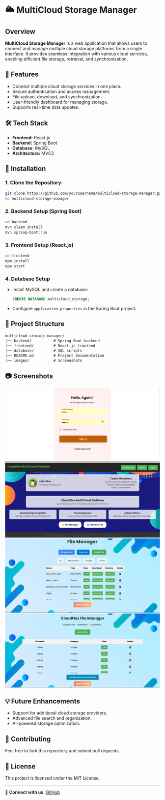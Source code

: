 # 🌥️ MultiCloud Storage Manager

## Overview
**MultiCloud Storage Manager** is a web application that allows users to connect and manage multiple cloud storage platforms from a single interface. It provides seamless integration with various cloud services, enabling efficient file storage, retrieval, and synchronization.

## 🚀 Features
- Connect multiple cloud storage services in one place.
- Secure authentication and access management.
- File upload, download, and synchronization.
- User-friendly dashboard for managing storage.
- Supports real-time data updates.

## 🛠️ Tech Stack
- **Frontend:** React.js  
- **Backend:** Spring Boot  
- **Database:** MySQL  
- **Architecture:** MVC2  

## 📌 Installation

### **1. Clone the Repository**
```sh
git clone https://github.com/yourusername/multicloud-storage-manager.git
cd multicloud-storage-manager
```

### **2. Backend Setup (Spring Boot)**
```sh
cd backend
mvn clean install
mvn spring-boot:run
```

### **3. Frontend Setup (React.js)**
```sh
cd frontend
npm install
npm start
```

### **4. Database Setup**
- Install MySQL and create a database:
  ```sql
  CREATE DATABASE multicloud_storage;
  ```
- Configure `application.properties` in the Spring Boot project.

## 📖 Project Structure
```
multicloud-storage-manager/
│── backend/          # Spring Boot backend
│── frontend/         # React.js frontend
│── database/         # SQL scripts
│── README.md         # Project documentation
│── images/           # Screenshots
```

## 📷 Screenshots
![Screenshot 1](1.png)
![Screenshot 2](2.png)
![Screenshot 3](3.png)
![Screenshot 4](4.png)

## 💡 Future Enhancements
- Support for additional cloud storage providers.
- Advanced file search and organization.
- AI-powered storage optimization.

## 🤝 Contributing
Feel free to fork this repository and submit pull requests.

## 📜 License
This project is licensed under the MIT License.

---

🔗 **Connect with us:** [GitHub](https://github.com/yourusername/multicloud-storage-manager)

